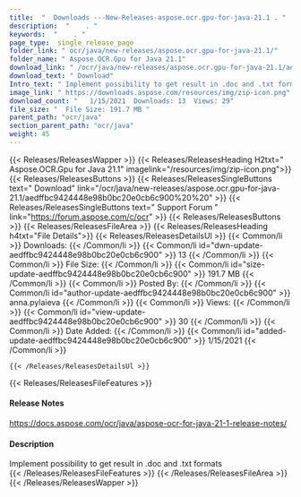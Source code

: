```yaml
---
title:  "  Downloads ---New-Releases-aspose.ocr.gpu-for-java-21.1 . " 
description:  "    . " 
keywords:  "    . " 
page_type:  single_release_page
folder_link: " ocr/java/new-releases/aspose.ocr.gpu-for-java-21.1/"
folder_name: " Aspose.OCR.Gpu for Java 21.1"
download_link: " /ocr/java/new-releases/aspose.ocr.gpu-for-java-21.1/aedffbc9424448e98b0bc20e0cb6c900"
download_text: " Download"
Intro_text: " Implement possibility to get result in .doc and .txt formats"
image_link: " https://downloads.aspose.com/resources/img/zip-icon.png"
download_count: "   1/15/2021  Downloads: 13  Views: 29"
file_size: "  File Size: 191.7 MB "
parent_path: "ocr/java"
section_parent_path: "ocr/java"
weight: 45 
---
```


{{< Releases/ReleasesWapper >}}
  {{< Releases/ReleasesHeading H2txt=" Aspose.OCR.Gpu for Java 21.1" imagelink="/resources/img/zip-icon.png">}}
  {{< Releases/ReleasesButtons >}}
    {{< Releases/ReleasesSingleButtons text=" Download" link="/ocr/java/new-releases/aspose.ocr.gpu-for-java-21.1/aedffbc9424448e98b0bc20e0cb6c900%20%20" >}}
    {{< Releases/ReleasesSingleButtons text=" Support Forum " link="https://forum.aspose.com/c/ocr" >}}
  {{< Releases/ReleasesButtons >}}
  {{< Releases/ReleasesFileArea >}}
    {{< Releases/ReleasesHeading h4txt="File Details">}}
    {{< Releases/ReleasesDetailsUl >}}
            {{< Common/li  >}} Downloads: {{< /Common/li >}} 
      {{< Common/li id="dwn-update-aedffbc9424448e98b0bc20e0cb6c900" >}} 13 {{< /Common/li >}} 
      {{< Common/li  >}} File Size: {{< /Common/li >}} 
      {{< Common/li id="size-update-aedffbc9424448e98b0bc20e0cb6c900" >}} 191.7 MB {{< /Common/li >}} 
      {{< Common/li  >}} Posted By: {{< /Common/li >}} 
      {{< Common/li id="author-update-aedffbc9424448e98b0bc20e0cb6c900" >}} anna.pylaieva {{< /Common/li >}} 
      {{< Common/li  >}} Views: {{< /Common/li >}} 
      {{< Common/li id="view-update-aedffbc9424448e98b0bc20e0cb6c900" >}} 30 {{< /Common/li >}} 
      {{< Common/li  >}} Date Added: {{< /Common/li >}} 
      {{< Common/li id="added-update-aedffbc9424448e98b0bc20e0cb6c900" >}} 1/15/2021 {{< /Common/li >}} 

    {{< /Releases/ReleasesDetailsUl >}}

  {{< Releases/ReleasesFileFeatures >}}
      <h4>Release Notes</h4><div><a href="https://docs.aspose.com/ocr/java/aspose-ocr-for-java-21-1-release-notes/">https://docs.aspose.com/ocr/java/aspose-ocr-for-java-21-1-release-notes/</a></div><h4>Description</h4><div class="HTMLDescription">Implement possibility to get result in .doc and .txt formats</div>
  {{< /Releases/ReleasesFileFeatures >}}
 {{< /Releases/ReleasesFileArea >}}
{{< /Releases/ReleasesWapper >}}


